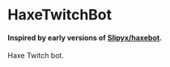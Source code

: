 # HaxeTwitchBot
#### Inspired by early versions of [Slipyx/haxebot](https://github.com/Slipyx/haxebot).
Haxe Twitch bot.
